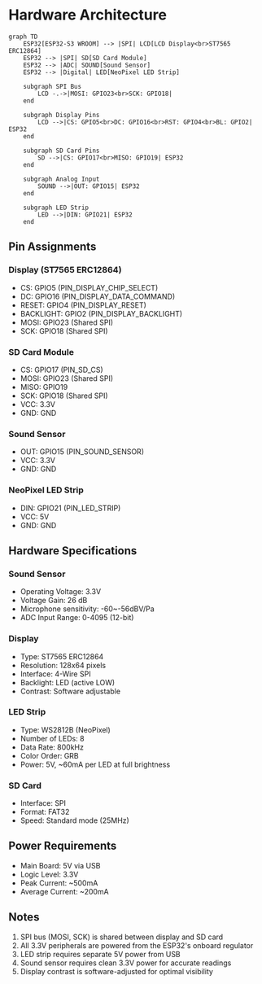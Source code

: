 # Hardware Architecture

```mermaid
graph TD
    ESP32[ESP32-S3 WROOM] --> |SPI| LCD[LCD Display<br>ST7565 ERC12864]
    ESP32 --> |SPI| SD[SD Card Module]
    ESP32 --> |ADC| SOUND[Sound Sensor]
    ESP32 --> |Digital| LED[NeoPixel LED Strip]

    subgraph SPI Bus
        LCD -.->|MOSI: GPIO23<br>SCK: GPIO18|
    end

    subgraph Display Pins
        LCD -->|CS: GPIO5<br>DC: GPIO16<br>RST: GPIO4<br>BL: GPIO2| ESP32
    end

    subgraph SD Card Pins
        SD -->|CS: GPIO17<br>MISO: GPIO19| ESP32
    end

    subgraph Analog Input
        SOUND -->|OUT: GPIO15| ESP32
    end

    subgraph LED Strip
        LED -->|DIN: GPIO21| ESP32
    end
```

## Pin Assignments

### Display (ST7565 ERC12864)

- CS: GPIO5 (PIN_DISPLAY_CHIP_SELECT)
- DC: GPIO16 (PIN_DISPLAY_DATA_COMMAND)
- RESET: GPIO4 (PIN_DISPLAY_RESET)
- BACKLIGHT: GPIO2 (PIN_DISPLAY_BACKLIGHT)
- MOSI: GPIO23 (Shared SPI)
- SCK: GPIO18 (Shared SPI)

### SD Card Module

- CS: GPIO17 (PIN_SD_CS)
- MOSI: GPIO23 (Shared SPI)
- MISO: GPIO19
- SCK: GPIO18 (Shared SPI)
- VCC: 3.3V
- GND: GND

### Sound Sensor

- OUT: GPIO15 (PIN_SOUND_SENSOR)
- VCC: 3.3V
- GND: GND

### NeoPixel LED Strip

- DIN: GPIO21 (PIN_LED_STRIP)
- VCC: 5V
- GND: GND

## Hardware Specifications

### Sound Sensor

- Operating Voltage: 3.3V
- Voltage Gain: 26 dB
- Microphone sensitivity: -60~-56dBV/Pa
- ADC Input Range: 0-4095 (12-bit)

### Display

- Type: ST7565 ERC12864
- Resolution: 128x64 pixels
- Interface: 4-Wire SPI
- Backlight: LED (active LOW)
- Contrast: Software adjustable

### LED Strip

- Type: WS2812B (NeoPixel)
- Number of LEDs: 8
- Data Rate: 800kHz
- Color Order: GRB
- Power: 5V, ~60mA per LED at full brightness

### SD Card

- Interface: SPI
- Format: FAT32
- Speed: Standard mode (25MHz)

## Power Requirements

- Main Board: 5V via USB
- Logic Level: 3.3V
- Peak Current: ~500mA
- Average Current: ~200mA

## Notes

1. SPI bus (MOSI, SCK) is shared between display and SD card
2. All 3.3V peripherals are powered from the ESP32's onboard regulator
3. LED strip requires separate 5V power from USB
4. Sound sensor requires clean 3.3V power for accurate readings
5. Display contrast is software-adjusted for optimal visibility
